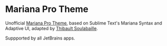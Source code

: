 # Mariana Pro Theme

Unofficial [Mariana Pro Theme](https://plugins.jetbrains.com/plugin/18572-mariana-pro-theme), based on Sublime Text's Mariana Syntax and Adaptive UI, adapted by [Thibault Soulabaille](https://github.com/thibaultSoulabaille).

Suppported by all JetBrains apps.
